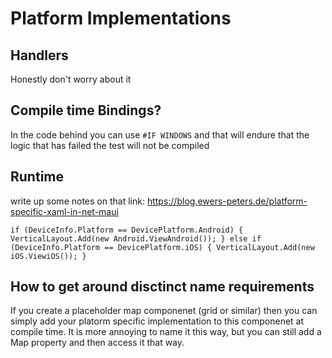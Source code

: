 # Platform Implementations

## Handlers

Honestly don't worry about it

## Compile time Bindings?

In the code behind you can use
`#IF WINDOWS`
and that will endure that the logic that has failed the test will not be compiled

## Runtime

write up some notes on that link: https://blog.ewers-peters.de/platform-specific-xaml-in-net-maui

`if (DeviceInfo.Platform == DevicePlatform.Android)
{
    VerticalLayout.Add(new Android.ViewAndroid());
}
else if (DeviceInfo.Platform == DevicePlatform.iOS)
{
    VerticalLayout.Add(new iOS.ViewiOS());
}`

## How to get around disctinct name requirements

If you create a placeholder map componenet (grid or similar) then you can simply add your platorm specific implementation to this componenet at compile time. It is more annoying to name it this way, but you can still add a Map property and then access it that way.

